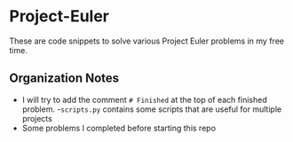 # Project-Euler

These are code snippets to solve various Project Euler problems in my free time.

## Organization Notes

- I will try to add the comment `# Finished` at the top of each finished problem.
-`scripts.py` contains some scripts that are useful for multiple projects
- Some problems I completed before starting this repo

